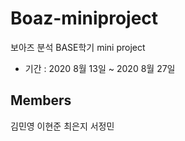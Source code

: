 # Boaz-miniproject
보아즈 분석 BASE학기 mini project

- 기간 : 2020 8월 13일 ~ 2020 8월 27일

## Members
김민영 이현준 최은지 서정민
